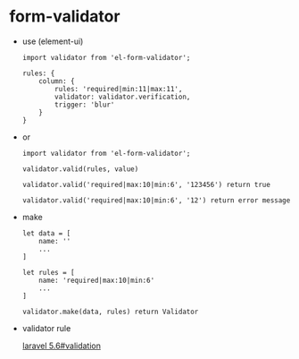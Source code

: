 # form-validator

* use (element-ui)

    ```
    import validator from 'el-form-validator';
    
    rules: {
        column: {
            rules: 'required|min:11|max:11',
            validator: validator.verification,
            trigger: 'blur'
        }
    }
    ```
    
* or
    
    ```
    import validator from 'el-form-validator';
    
    validator.valid(rules, value)
    
    validator.valid('required|max:10|min:6', '123456') return true
    
    validator.valid('required|max:10|min:6', '12') return error message
    ```
    
    
* make
    ```$js
    let data = [
        name: ''
        ...
    ]
    
    let rules = [
        name: 'required|max:10|min:6'
        ...
    ]
    
    validator.make(data, rules) return Validator
    ```
    
* validator rule
    
    [laravel 5.6#validation](https://learnku.com/docs/laravel/5.6/validation/1372#c58a91)